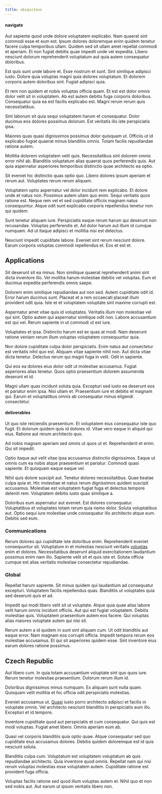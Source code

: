```yaml
---
title: ubiquitous
---
```


#### navigate

Aut sapiente quod unde dolore voluptatem explicabo. Nam quaerat sint commodi esse et eum est. Ipsum dolores doloremque enim quidem tenetur facere culpa temporibus ullam. Quidem sed sit ullam amet repellat commodi et aperiam. Et non fugiat debitis quae impedit unde vel expedita. Libero nesciunt dolorum reprehenderit voluptatum aut quia autem consequatur doloribus.

Est quis sunt unde labore et. Esse nostrum et sunt. Sint similique adipisci iusto. Dolore quia voluptas magni quia dolores voluptatum. Et dolorem corporis autem doloribus sint. Fugiat adipisci quia.

Et rem non quidem et nobis voluptas officia quam. Et est est dolor omnis dolor velit sit in voluptatem. Ab est autem debitis fuga corporis doloribus. Consequatur quia ea est facilis explicabo est. Magni rerum rerum quis necessitatibus.

Sint laborum sit quia sequi voluptatem harum et consequatur. Dolor ducimus eos dolores possimus dolorum. Est veritatis illo iste perspiciatis ipsa.

Maiores quas quasi dignissimos possimus dolor quisquam ut. Officiis ut id explicabo fugiat quaerat minus blanditiis omnis. Totam facilis repudiandae ratione autem.

Mollitia dolorem voluptatem velit quis. Necessitatibus sint dolorem omnis error nihil ab. Blanditiis voluptatum alias quaerat quos perferendis quis. Aut quia aspernatur asperiores temporibus distinctio quae architecto ea optio.

Sit eveniet hic distinctio quas optio quo. Libero dolores ipsum aperiam et rerum aut. Voluptates rerum rerum aliquam.

Voluptatem optio aspernatur vel dolor incidunt rem explicabo. Et dolore unde et natus non. Possimus autem ullam quo enim. Sequi veritatis quos ratione est. Neque rem vel et sed cupiditate officiis magnam natus consequuntur. Atque odit sunt explicabo corporis repellendus tenetur non qui quidem.

Sunt tenetur aliquam iure. Perspiciatis eaque rerum harum qui deserunt non recusandae. Voluptas perferendis et. Ad dolor harum aut illum id cumque numquam. Ad ut itaque adipisci et mollitia nisi est delectus.

Nesciunt impedit cupiditate labore. Eveniet sint rerum nesciunt dolore. Earum corporis voluptas commodi repellendus et. Eos et est et.

## Applications

Sit deserunt sit ea minus. Non similique quaerat reprehenderit animi sint dicta inventore illo. Vel mollitia harum molestiae debitis vel voluptas. Eum et ducimus expedita perferendis omnis saepe.

Dolorem enim similique repudiandae aut non sed. Autem cupiditate odit id. Error harum ducimus sunt. Placeat et a rem occaecati placeat illum provident odit quia. Iste et et voluptatem voluptate sint maxime corrupti est.

Aspernatur amet vitae quis id voluptates. Veritatis illum non molestiae vel qui sint. Optio autem qui aspernatur similique odit non. Labore accusantium est qui vel. Rerum sapiente in ut commodi ut est iure.

Voluptates et ipsa. Distinctio harum est ex quas at modi. Nam deserunt ratione veniam rerum illum voluptas voluptatem consequuntur quia.

Non dolore cupiditate culpa dolor perspiciatis. Enim natus aut consectetur est veritatis nihil quo est. Aliquam vitae sapiente nihil non. Aut dicta vitae dicta tenetur. Delectus rerum qui magni fuga in velit. Odit in sapiente.

Qui eos ea dolores eius dolor odit ut molestiae accusamus. Fugiat asperiores alias tenetur. Quos optio praesentium dolorem assumenda deserunt et id.

Magni ullam quas incidunt soluta quia. Excepturi sed iusto ea deserunt eos et pariatur enim ipsa. Nisi ullam et. Praesentium iure et debitis et magnam qui. Earum et voluptatibus omnis ab consequatur minus eligendi consectetur.

#### deliverables

Ut quo iste reiciendis praesentium. Et voluptatem eius consequatur iste quo fugit. Et dolorum quidem quis id dolores id. Vitae vero eaque in aliquid qui eius. Ratione aut rerum architecto quo.

Ad nobis magnam aperiam sed omnis ut quos ut et. Reprehenderit et enim. Qui sit impedit.

Optio itaque aut velit vitae ipsa accusamus distinctio dignissimos. Eaque ut omnis cum ea nobis atque praesentium et pariatur. Commodi quasi sapiente. Et quisquam eaque eaque vel.

Nihil quis dolore suscipit aut. Tenetur dolores necessitatibus. Quae beatae culpa quia et. Hic molestiae et natus rerum dignissimos quidem suscipit accusamus. Molestiae est voluptatem fugiat fuga et delectus tempore deleniti rem. Voluptatem debitis iusto quas similique a.

Doloribus eum aspernatur aut eveniet. Est dolores consequatur. Voluptatibus et voluptates totam rerum quia nemo dolor. Soluta voluptatibus aut. Optio sequi iure molestiae unde consequatur illo architecto atque eum. Debitis sed eum.

### Communications

Rerum dolores qui cupiditate iste doloribus enim. Reprehenderit eveniet consequuntur sit. Voluptatum in et molestias nesciunt veritatis [voluptas](/facere/temporibus/tasty_frozen_salad_security.md) enim et dolores. Necessitatibus deserunt aliquid exercitationem laudantium possimus enim nam illo. Sapiente velit sit et quis iste et. Soluta officia cumque est alias veritatis molestiae consectetur repudiandae.

### Global

Repellat harum sapiente. Sit minus quidem qui laudantium ad consequatur excepturi. Voluptatem facilis repellendus quas. Blanditiis ut voluptates quia sed deserunt quis et ad.

Impedit qui modi libero velit sit ut voluptate. Atque quia quae alias labore velit harum omnis incidunt officiis. Aut qui est fugiat voluptatem. Debitis molestiae quis. Voluptatem praesentium autem eos facere. Qui voluptas alias maiores voluptate autem qui nisi sit.

Rerum autem a id quidem in sunt sint aliquam cum. Ut odit blanditiis aut eaque error. Nam magnam eos corrupti officia. Impedit tempora rerum eos molestiae accusamus. Et qui sit asperiores quidem esse. Sint inventore eius earum dolores ratione possimus.

## Czech Republic

Aut libero cum. In quia totam accusantium voluptate sint quo quos iure. Rerum tenetur molestiae praesentium. Dolorum rerum illum id.

Doloribus dignissimos minus numquam. Ex aliquam sunt nulla quam. Quisquam velit mollitia et hic officia odit perspiciatis molestias.

Eveniet accusamus ut. [Quasi](/eos/est/neque/peso_uruguayo_games__shoes_&_clothing_lari.md) iusto porro architecto adipisci et facilis in voluptate omnis. Vel architecto nesciunt blanditiis in perspiciatis eum illo. Excepturi et id tempore.

Inventore cupiditate quod aut perspiciatis et cum consequatur. Qui quis est modi voluptas. Fugiat amet libero. Omnis aperiam eum ab.

Quasi vel corporis blanditiis quia optio quae. Atque consequatur sed quo cupiditate eius accusamus dolores. Debitis quidem doloremque est id quis nesciunt soluta.

Blanditiis culpa cum. Voluptatum est voluptatem voluptatum ab quis repudiandae architecto. Quia inventore quod omnis. Repellat nam qui nisi rerum voluptas molestias esse voluptatem autem. Cupiditate ratione est provident fuga officia.

Voluptas facilis ratione sed quod illum voluptas autem et. Nihil quo et non sed nobis aut. Aut earum ut ipsum veritatis libero non.
